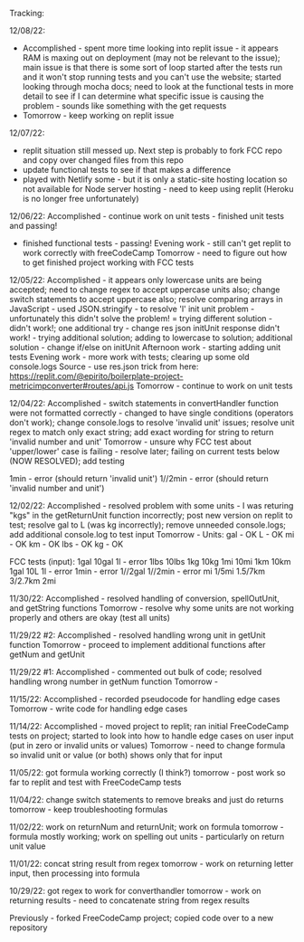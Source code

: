 Tracking:

12/08/22:
- Accomplished - spent more time looking into replit issue - it appears RAM is maxing out on deployment (may not be relevant to the issue); main issue is that there is some sort of loop started after the tests run and it won't stop running tests and you can't use the website; started looking through mocha docs; need to look at the functional tests in more detail to see if I can determine what specific issue is causing the problem - sounds like something with the get requests 
- Tomorrow - keep working on replit issue

12/07/22:
- replit situation still messed up. Next step is probably to fork FCC repo and copy over changed files from this repo
- update functional tests to see if that makes a difference
- played with Netlify some - but it is only a static-site hosting location so not available for Node server hosting - need to keep using replit (Heroku is no longer free unfortunately)

12/06/22:
Accomplished - continue work on unit tests - finished unit tests and passing!
- finished functional tests - passing! 
Evening work - still can't get replit to work correctly with freeCodeCamp
Tomorrow - need to figure out how to get finished project working with FCC tests

12/05/22:
Accomplished - it appears only lowercase units are being accepted; need to change regex to accept uppercase units also; change switch statements to accept uppercase also; resolve comparing arrays in JavaScript - used JSON.stringify - to resolve 'l' init unit problem - unfortunately this didn't solve the problem! = trying different solution - didn't work!; one additional try - change res json initUnit response
didn't work! - trying additional solution; adding to lowercase to solution; additional solution - change if/else on initUnit
Afternoon work - starting adding unit tests
Evening work - more work with tests; clearing up some old console.logs
Source - use res.json trick from here: https://replit.com/@epirito/boilerplate-project-metricimpconverter#routes/api.js
Tomorrow - continue to work on unit tests

12/04/22:
Accomplished - switch statements in convertHandler function were not formatted correctly - changed to have single conditions (operators don't work); change console.logs to resolve 'invalid unit' issues; resolve unit regex to match only exact string; add exact wording for string to return 'invalid number and unit'
Tomorrow - unsure why FCC test about 'upper/lower' case is failing - resolve later; failing on current tests below (NOW RESOLVED); add testing

1min - error (should return 'invalid unit')
1//2min - error (should return 'invalid number and unit')

12/02/22:
Accomplished - resolved problem with some units - I was returing "kgs" in the getReturnUnit function incorrectly; post new version on replit to test; resolve gal to L (was kg incorrectly); remove unneeded console.logs; add additional console.log to test input
Tomorrow - 
Units:
gal - OK
L - OK
mi - OK
km - OK
lbs - OK
kg - OK

FCC tests (input):
1gal
10gal
1l - error
1lbs
10lbs
1kg
10kg
1mi
10mi
1km
10km
1gal
10L
1l - error
1min - error
1//2gal
1//2min - error
mi
1/5mi
1.5/7km
3/2.7km
2mi


11/30/22:
Accomplished - resolved handling of conversion, spellOutUnit, and getString functions 
Tomorrow - resolve why some units are not working properly and others are okay (test all units)

11/29/22 #2:
Accomplished - resolved handling wrong unit in getUnit function
Tomorrow - proceed to implement additional functions after getNum and getUnit

11/29/22 #1:
Accomplished - commented out bulk of code; resolved handling wrong number in getNum function
Tomorrow - 

11/15/22:
Accomplished - recorded pseudocode for handling edge cases
Tomorrow - write code for handling edge cases

11/14/22:
Accomplished - moved project to replit; ran initial FreeCodeCamp tests on project; started to look into how to handle edge cases on user input (put in zero or invalid units or values)
Tomorrow - need to change formula so invalid unit or value (or both) shows only that for input

11/05/22: got formula working correctly (I think?)
tomorrow - post work so far to replit and test with FreeCodeCamp tests

11/04/22: change switch statements to remove breaks and just do returns
tomorrow - keep troubleshooting formulas

11/02/22: work on returnNum and returnUnit; work on formula
tomorrow - formula mostly working; work on spelling out units - particularly on return unit value

11/01/22: concat string result from regex
tomorrow - work on returning letter input, then processing into formula

10/29/22: got regex to work for converthandler
tomorrow - work on returning results - need to concatenate string from regex results

Previously - forked FreeCodeCamp project; copied code over to a new repository
